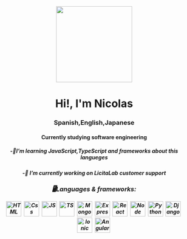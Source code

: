 <div id="header" align="center">
  <img src="https://media.giphy.com/media/2IudUHdI075HL02Pkk/giphy.gif" width="200"/>
  <h1 align="center">Hi!, I'm Nicolas</h1>
  <h3 >Spanish,English,Japanese</h3>
</div>

<div align="center">

  <h4>Currently studying software engineering</h4>
</div>

<h5 align="center">-🌱I’m learning JavaScript,TypeScript and frameworks about this langueges<h5/>
<h5 align="center">-🔭 I’m currently working on LicitaLab customer support <h5/>

<!--
**nicovidal/nicovidal** is a ✨ _special_ ✨ repository because its `README.md` (this file) appears on your GitHub profile.

Here are some ideas to get you started:

- ...
🌱
- 👯 I’m looking to collaborate on ...
- 🤔 I’m looking for help with ...
- 💬 Ask me about ...
- 📫 How to reach me: ...
- 😄 Pronouns: ...
- ⚡ Fun fact: ...
-->

<div align="center">
  <h3>🖥️Languages & frameworks:</h3>
  <img src="https://cdn.jsdelivr.net/gh/devicons/devicon/icons/html5/html5-original.svg" title="HTML" alt="HTML" width="40"height="40"/>&nbsp;
  <img src="https://cdn.jsdelivr.net/gh/devicons/devicon/icons/css3/css3-original.svg" title="Css" alt="Css" width="40"height="40"/>&nbsp;
  <img src="https://cdn.jsdelivr.net/gh/devicons/devicon/icons/javascript/javascript-original.svg" title="JS" alt="JS" width="40"height="40"/>&nbsp;
  <img src="https://cdn.jsdelivr.net/gh/devicons/devicon/icons/typescript/typescript-original.svg" title="TS" alt="TS" width="40"height="40"/>&nbsp;
  <img src="https://cdn.jsdelivr.net/gh/devicons/devicon/icons/mongodb/mongodb-original.svg"title="MongoDB" alt="MongoDB" width="40"height="40"/>&nbsp;
  <img src="https://cdn.jsdelivr.net/gh/devicons/devicon/icons/express/express-original.svg"  title="Express" alt="Express" width="40"height="40"/>&nbsp;
  <img src="https://cdn.jsdelivr.net/gh/devicons/devicon/icons/react/react-original.svg" title="React" alt="React" width="40"height="40"/>&nbsp;
  <img src="https://cdn.jsdelivr.net/gh/devicons/devicon/icons/nodejs/nodejs-plain-wordmark.svg" title="Node" alt="Node" width="40"height="40"/>&nbsp;
  <img src="https://cdn.jsdelivr.net/gh/devicons/devicon/icons/python/python-original.svg" title="Python" alt="Python" width="40"height="40"/>&nbsp;
  <img src="https://cdn.jsdelivr.net/gh/devicons/devicon/icons/django/django-plain.svg" title="Django" alt="Django" width="40"height="40"/>&nbsp;
  <img src="https://cdn.jsdelivr.net/gh/devicons/devicon/icons/ionic/ionic-original.svg" title="Ionic" alt="Ionic" width="40"height="40"/>&nbsp;
  <img src="https://cdn.jsdelivr.net/gh/devicons/devicon/icons/angularjs/angularjs-original.svg" title="Angular" alt="Angular" width="40"height="40"/>&nbsp;

</div>
